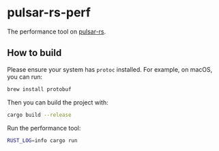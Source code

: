 # pulsar-rs-perf

The performance tool on [pulsar-rs](https://github.com/streamnative/pulsar-rs).

## How to build

Please ensure your system has `protoc` installed. For example, on macOS, you can run:

```bash
brew install protobuf
```

Then you can build the project with:

```bash
cargo build --release
```

Run the performance tool:

```bash
RUST_LOG=info cargo run
```
